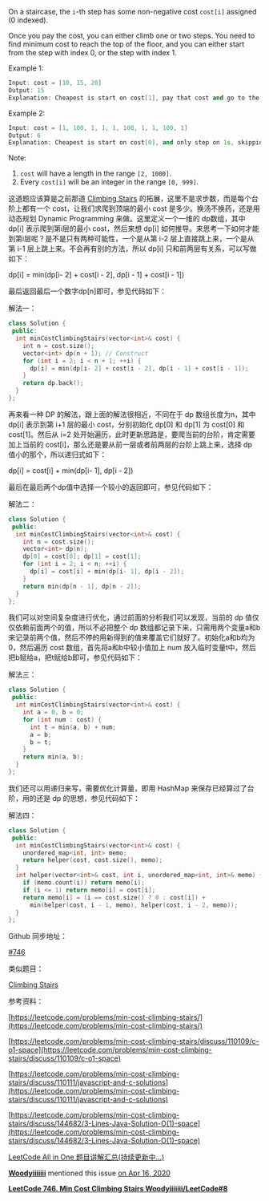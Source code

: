 On a staircase, the `i`-th step has some non-negative cost `cost[i]` assigned (0 indexed).

Once you pay the cost, you can either climb one or two steps. You need to find minimum cost to reach the top of the floor, and you can either start from the step with index 0, or the step with index 1.

Example 1:

```cpp
Input: cost = [10, 15, 20]
Output: 15
Explanation: Cheapest is start on cost[1], pay that cost and go to the top.
```

Example 2:

```cpp
Input: cost = [1, 100, 1, 1, 1, 100, 1, 1, 100, 1]
Output: 6
Explanation: Cheapest is start on cost[0], and only step on 1s, skipping cost[3].
```

Note:

1. `cost` will have a length in the range `[2, 1000]`.
2. Every `cost[i]` will be an integer in the range `[0, 999]`.

这道题应该算是之前那道 [Climbing Stairs](http://www.cnblogs.com/grandyang/p/4079165.html) 的拓展，这里不是求步数，而是每个台阶上都有一个 cost，让我们求爬到顶端的最小 cost 是多少。换汤不换药，还是用动态规划 Dynamic Programming 来做。这里定义一个一维的 dp数组，其中 dp[i] 表示爬到第i层的最小 cost，然后来想 dp[i] 如何推导。来思考一下如何才能到第i层呢？是不是只有两种可能性，一个是从第 i-2 层上直接跳上来，一个是从第 i-1 层上跳上来。不会再有别的方法，所以 dp[i] 只和前两层有关系，可以写做如下：

dp[i] = min(dp[i- 2] + cost[i - 2], dp[i - 1] + cost[i - 1])

最后返回最后一个数字dp[n]即可，参见代码如下：

解法一：

```cpp
class Solution {
 public:
  int minCostClimbingStairs(vector<int>& cost) {
    int n = cost.size();
    vector<int> dp(n + 1); // Construct
    for (int i = 2; i < n + 1; ++i) {
      dp[i] = min(dp[i- 2] + cost[i - 2], dp[i - 1] + cost[i - 1]);
    }
    return dp.back();
  }
};
```

再来看一种 DP 的解法，跟上面的解法很相近，不同在于 dp 数组长度为n，其中 dp[i] 表示到第 i+1 层的最小 cost，分别初始化 dp[0] 和 dp[1] 为 cost[0] 和 cost[1]。然后从 i=2 处开始遍历，此时更新思路是，要爬当前的台阶，肯定需要加上当前的 cost[i]，那么还是要从前一层或者前两层的台阶上跳上来，选择 dp 值小的那个，所以递归式如下：

dp[i] = cost[i] + min(dp[i- 1], dp[i - 2])

最后在最后两个dp值中选择一个较小的返回即可，参见代码如下：

解法二：

```cpp
class Solution {
 public:
  int minCostClimbingStairs(vector<int>& cost) {
    int n = cost.size();
    vector<int> dp(n);
    dp[0] = cost[0]; dp[1] = cost[1];
    for (int i = 2; i < n; ++i) {
      dp[i] = cost[i] + min(dp[i- 1], dp[i - 2]);
    }
    return min(dp[n - 1], dp[n - 2]);
  }
};
```

我们可以对空间复杂度进行优化，通过前面的分析我们可以发现，当前的 dp 值仅仅依赖前面两个的值，所以不必把整个 dp 数组都记录下来，只需用两个变量a和b来记录前两个值，然后不停的用新得到的值来覆盖它们就好了。初始化a和b均为0，然后遍历 cost 数组，首先将a和b中较小值加上 num 放入临时变量t中，然后把b赋给a，把t赋给b即可，参见代码如下：

解法三：

```cpp
class Solution {
 public:
  int minCostClimbingStairs(vector<int>& cost) {
    int a = 0, b = 0;
    for (int num : cost) {
      int t = min(a, b) + num;
      a = b;
      b = t;
    }
    return min(a, b);
  }
};
```

我们还可以用递归来写，需要优化计算量，即用 HashMap 来保存已经算过了台阶，用的还是 dp 的思想，参见代码如下：

解法四：

```cpp
class Solution {
 public:
  int minCostClimbingStairs(vector<int>& cost) {
    unordered_map<int, int> memo;
    return helper(cost, cost.size(), memo);
  }
  int helper(vector<int>& cost, int i, unordered_map<int, int>& memo) {
    if (memo.count(i)) return memo[i];
    if (i <= 1) return memo[i] = cost[i];
    return memo[i] = (i == cost.size() ? 0 : cost[i]) +
      min(helper(cost, i - 1, memo), helper(cost, i - 2, memo));
  }
};
```

Github 同步地址：

[#746](https://github.com/grandyang/leetcode/issues/746)

类似题目：

[Climbing Stairs](http://www.cnblogs.com/grandyang/p/4079165.html)

参考资料：

[https://leetcode.com/problems/min-cost-climbing-stairs/](https://leetcode.com/problems/min-cost-climbing-stairs/)

[https://leetcode.com/problems/min-cost-climbing-stairs/discuss/110109/c-o1-space](https://leetcode.com/problems/min-cost-climbing-stairs/discuss/110109/c-o1-space)

[https://leetcode.com/problems/min-cost-climbing-stairs/discuss/110111/javascript-and-c-solutions](https://leetcode.com/problems/min-cost-climbing-stairs/discuss/110111/javascript-and-c-solutions)

[](https://leetcode.com/problems/min-cost-climbing-stairs/discuss/144682/3-Lines-Java-Solution-O(1)-space)[https://leetcode.com/problems/min-cost-climbing-stairs/discuss/144682/3-Lines-Java-Solution-O(1)-space](https://leetcode.com/problems/min-cost-climbing-stairs/discuss/144682/3-Lines-Java-Solution-O(1)-space)

[LeetCode All in One 题目讲解汇总(持续更新中...)](http://www.cnblogs.com/grandyang/p/4606334.html)

[**Woodyiiiiiii**](https://github.com/Woodyiiiiiii) mentioned this issue [on Apr 16, 2020](https://github.com/grandyang/leetcode/issues/746#ref-issue-600823767)

[**LeetCode 746. Min Cost Climbing Stairs Woodyiiiiiii/LeetCode#8**](https://github.com/Woodyiiiiiii/LeetCode/issues/8)